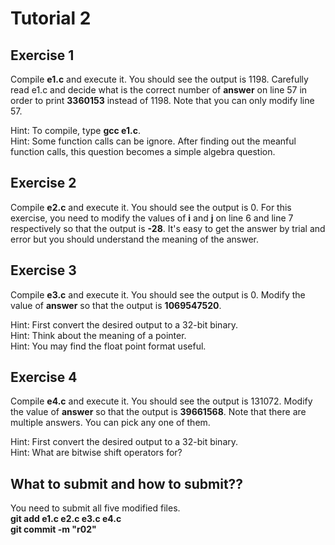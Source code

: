 Tutorial 2
==========

## Exercise 1 
Compile **e1.c** and execute it. You should see the output is 1198. Carefully read e1.c and decide what is the correct number of **answer** on line 57 in order to print **3360153** instead of 1198. Note that you can only modify line 57.

Hint: To compile, type **gcc e1.c**.  
Hint: Some function calls can be ignore. After finding out the meanful function calls, this question becomes a simple algebra question.

## Exercise 2
Compile **e2.c** and execute it. You should see the output is 0. For this exercise, you need to modify the values of **i** and **j** on line 6 and line 7 respectively so that the output is **-28**. It's easy to get the answer by trial and error but you should understand the meaning of the answer.

## Exercise 3
Compile **e3.c** and execute it. You should see the output is 0. Modify the value of **answer** so that the output is **1069547520**.

Hint: First convert the desired output to a 32-bit binary.  
Hint: Think about the meaning of a pointer.  
Hint: You may find the float point format useful.

## Exercise 4
Compile **e4.c** and execute it. You should see the output is 131072. Modify the value of **answer** so that the output is **39661568**. Note that there are multiple answers. You can pick any one of them.

Hint: First convert the desired output to a 32-bit binary.  
Hint: What are bitwise shift operators for?

## What to submit and how to submit??
You need to submit all five modified files.  
**git add e1.c e2.c e3.c e4.c**  
**git commit -m "r02"**
